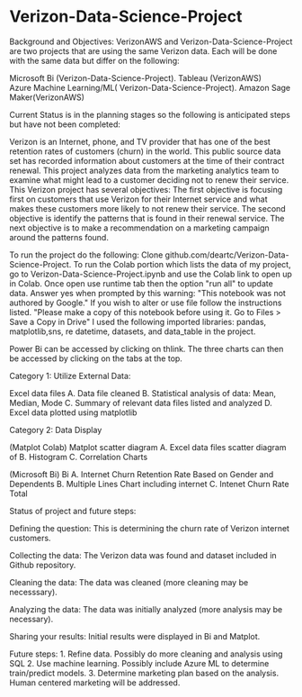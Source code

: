 # Verizon-Data-Science-Project

Background and Objectives:
VerizonAWS and Verizon-Data-Science-Project are two projects that are using the same Verizon  data. 
Each will be done with the same data but differ on the following:

Microsoft Bi (Verizon-Data-Science-Project).                       Tableau (VerizonAWS)     
Azure Machine Learning/ML( Verizon-Data-Science-Project).          Amazon Sage Maker(VerizonAWS)
 
 

Current Status is in the planning stages so the following is anticipated steps but have not been completed:

Verizon is an Internet, phone, and TV provider that has one of the best retention rates of customers (churn) in the world. This public source data set has recorded information about customers at the time of their contract renewal. This project analyzes data from the marketing analytics team to examine what might lead to a customer deciding not to renew their service.
This Verizon project has several objectives: The first objective is focusing first on customers that use Verizon for their Internet service and what makes these customers more likely to not renew their service. The second objective is identify the patterns that is found in their renewal service. The next objective is to make a recommendation on a marketing campaign around the patterns found.

To run the project do the following: Clone github.com/deartc/Verizon-Data-Science-Project. To run the Colab portion which lists the data of my project, go to Verizon-Data-Science-Project.ipynb and use the Colab link to open up in Colab. Once open use runtime tab then the option "run all" to update data. Answer yes when prompted by this warning: "This notebook was not authored by Google." If you wish to alter or use file follow the instructions listed. "Please make a copy of this notebook before using it. Go to Files > Save a Copy in Drive" I used the following imported libraries: pandas, matplotlib,sns, re datetime, datasets, and data_table in the project.

Power Bi can be accessed by clicking on thlink. The three charts can then be accessed by clicking on the tabs at the top.

Category 1: Utilize External Data:

Excel data files A. Data file cleaned B. Statistical analysis of data: Mean, Median, Mode C. Summary of relevant data files listed and analyzed D. Excel data plotted using matplotlib

Category 2: Data Display

(Matplot Colab) Matplot scatter diagram A. Excel data files scatter diagram of B. Histogram C. Correlation Charts

(Microsoft Bi) Bi A. Internet Churn Retention Rate Based on Gender and Dependents B. Multiple Lines Chart including internet C. Intenet Churn Rate Total



Status of project and future steps:

Defining the question: This is determining the churn rate of Verizon internet customers.

Collecting the data: The Verizon data was found and dataset included in Github repository.

Cleaning the data: The data was cleaned (more cleaning may be necesssary).

Analyzing the data: The data was initially analyzed (more analysis may be necessary).

Sharing your results: Initial results were displayed in Bi and Matplot.

Future steps: 1. Refine data. Possibly do more cleaning and analysis using  SQL 2. Use machine learning. Possibly include Azure ML  to determine train/predict models. 3. Determine marketing plan based on the analysis. Human centered marketing will be addressed.
